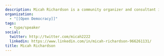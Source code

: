 ```yaml
---
description: Micah Richardson is a community organizer and consultant in Toronto.
organization:
  - "[[Open Democracy]]"
tags:
  - type/speaker
social:
  twitter: http://twitter.com/micah2222
  linkedin: https://www.linkedin.com/in/micah-richardson-966261131/
title: Micah Richardson
---
```

